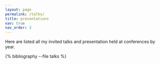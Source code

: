 ```yaml
---
layout: page
permalink: /talks/
title: presentations
nav: true
nav_order: 3
---
```


Here are listed all my invited talks and presentation held at conferences by year.

<!-- _pages/publications.md -->

<!-- Bibsearch Feature -->

<!-- {% include bib_search.liquid %} -->

<div class="publications">

{% bibliography --file talks %}

<!--  bibliography --file secondary to include a secondary .bib file -->
<!--  bibliography -q @*[keywords~=stable] to query by keywords -->

</div>
